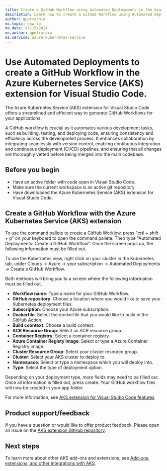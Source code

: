 ```yaml
---
title: Create a GitHub Workflow using Automated Deployments in the Azure Kubernetes Service (AKS) extension for Visual Studio Code
description: Learn how to create a GitHub Workflow using Automated Deployments in the Azure Kubernetes Service (AKS) extension for Visual Studio Code.
author: qpetraroia
ms.topic: how-to
ms.date: 07/15/2024
ms.author: qpetraroia
ms.service: azure-kubernetes-service
---
```


# Use Automated Deployments to create a GitHub Workflow in the Azure Kubernetes Service (AKS) extension for Visual Studio Code.

The Azure Kubernetes Service (AKS) extension for Visual Studio Code offers a streamlined and efficient way to generate GitHub Workflows for your applications.

A GitHub workflow is crucial as it automates various development tasks, such as building, testing, and deploying code, ensuring consistency and efficiency across the development process. It enhances collaboration by integrating seamlessly with version control, enabling continuous integration and continuous deployment (CI/CD) pipelines, and ensuring that all changes are thoroughly vetted before being merged into the main codebase.

## Before you begin

* Have an active folder with code open in Visual Studio Code.
* Make sure the current workspace is an active git repository.
* Have downloaded the Azure Kubernetes Service (AKS) extension for Visual Studio Code.

## Create a GitHub Workflow with the Azure Kubernetes Service (AKS) extension

To use the command pallete to create a GitHub Worklow, press "crtl + shift + p" on your keyboard to open the command pallete. Then type "Automated Deployments: Create a GitHub Workflow". Once the screen pops up, the following information must be filled out.

To use the Kubernetes view, right click on your cluster in the Kubernetes tab, under Clouds -> Azure -> your subscription -> Automated Deployments -> Create a GitHub Workflow.

Both methods will bring you to a screen where the following information must be filled out.

* **Workflow name**: Type a name for your GitHub Workflow.
* **GitHub repository**: Choose a location where you would like to save your Kubernetes deployment files.
* **Subscription**: Choose your Azure subscription.
* **Dockerfile**: Select the dockerfile that you would like to build in the GitHub Action.
* **Build coontext**: Choose a build context.
* **ACR Resource Group**: Select an ACR resource group.
* **Container Registry**: Select a container registry.
* **Azure Container Registy image**: Select or type a Azure Container Registry image.
* **Cluster Resource Group**: Select your cluster resource group.
* **Cluster**: Select your AKS cluster to deploy to.
* **Namespace**: Select or type a namespace which you will deploy into.
* **Type**: Select the type of deployment option.

Depending on your deployment type, more fields may need to be filled out. Once all information is filled out, press create. Your GitHub workflow files will now be created in your app folder.

For more information, see [AKS extension for Visual Studio Code features](https://code.visualstudio.com/docs/azure/aksextensions#_features).

## Product support/feedback

If you have a question or would like to offer product feedback. Please open an issue on the [AKS extension GitHub repository](https://github.com/Azure/vscode-aks-tools/issues/new/choose).

## Next steps

To learn more about other AKS add-ons and extensions, see [Add-ons, extensions, and other integrations with AKS](./integrations.md).

